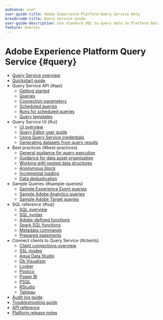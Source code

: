 ```yaml
---
audience: user
user-guide-title: Adobe Experience Platform Query Service Help
breadcrumb-title: Query Service Guide
user-guide-description: Use standard SQL to query data in Platform Data Lake.
feature: Queries
---
```


# Adobe Experience Platform Query Service {#query}

- [Query Service overview](home.md)
- [Quickstart guide](quickstart.md)
- Query Service API {#api}
  - [Getting started](api/getting-started.md)
  - [Queries](api/queries.md)
  - [Connection parameters](api/connection-parameters.md)
  - [Scheduled queries](api/scheduled-queries.md)
  - [Runs for scheduled queries](api/runs-scheduled-queries.md)
  - [Query templates](api/query-templates.md)
- Query Service UI {#ui}
  - [UI overview](ui/overview.md)
  - [Query Editor user guide](ui/user-guide.md)
  - [Using Query Service credentials](ui/credentials.md)
  - [Generating datasets from query results](ui/create-datasets.md)
- Best practices {#best-practices}
  - [General guidance for query execution](best-practices/writing-queries.md)
  - [Guidance for data asset organization](./best-practices/organize-data-assets.md)
  - [Working with nested data structures](best-practices/nested-data-structures.md)
  - [Anonymous block](best-practices/anonymous-block.md)
  - [Incremental loading](best-practices/incremental-load.md)
  - [Data deduplication](best-practices/deduplication.md)
- Sample Queries {#sample-queries}
  - [Sample Experience Event queries](sample-queries/experience-event.md)
  - [Sample Adobe Analytics queries](sample-queries/adobe-analytics.md)
  - [Sample Adobe Target queries](sample-queries/adobe-target.md)
- SQL reference {#sql}
  - [SQL overview](sql/overview.md)
  - [SQL syntax](sql/syntax.md)
  - [Adobe-defined functions](sql/adobe-defined-functions.md)
  - [Spark SQL functions](sql/spark-sql-functions.md)
  - [Metadata commands](sql/metadata.md)
  - [Prepared statements](sql/prepared-statements.md)
- Connect clients to Query Service {#clients}
  - [Client connections overview](clients/overview.md)
  - [SSL modes](./clients/ssl-modes.md)
  - [Aqua Data Studio](clients/aqua-data-studio.md)
  - [Db Visualizer](./clients/dbvisulaizer.md)
  - [Looker](clients/looker.md)
  - [Postico](clients/postico.md)
  - [Power BI](clients/power-bi.md)
  - [PSQL](clients/psql.md)
  - [RStudio](clients/rstudio.md)
  - [Tableau](clients/tableau.md)
- [Audit log guide](audit-log-guide.md)
- [Troubleshooting guide](troubleshooting-guide.md)
- [API reference](https://www.adobe.io/experience-platform-apis/references/query-service/)
- [Platform release notes](https://www.adobe.com/go/platform-release-notes-en)